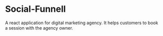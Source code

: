 # Social-Funnell
A react application for digital marketing agency. It helps customers to book a session with the agency owner. 
